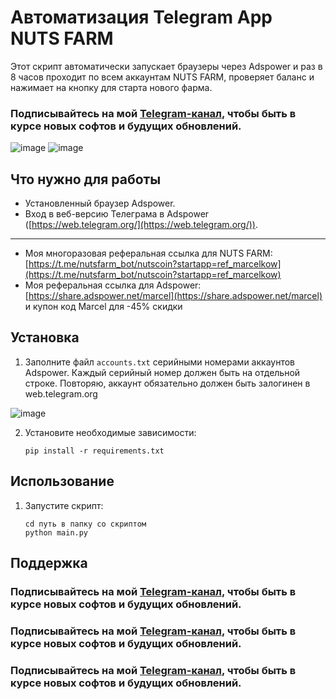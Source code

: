 # Автоматизация Telegram App NUTS FARM
Этот скрипт автоматически запускает браузеры через Adspower и раз в 8 часов проходит по всем аккаунтам NUTS FARM, проверяет баланс и нажимает на кнопку для старта нового фарма.
### Подписывайтесь на мой [Telegram-канал](https://t.me/marcelkow_crypto), чтобы быть в курсе новых софтов и будущих обновлений.
![image](https://github.com/user-attachments/assets/3d521146-99a2-4fed-9026-3288daaf0e1c)
![image](https://github.com/user-attachments/assets/eea1da7a-c439-4bf3-ba65-afb06e4dcba2)

## Что нужно для работы
- Установленный браузер Adspower.
- Вход в веб-версию Телеграма в Adspower ([https://web.telegram.org/](https://web.telegram.org/)).
--------
- Моя многоразовая реферальная ссылка для NUTS FARM: [https://t.me/nutsfarm_bot/nutscoin?startapp=ref_marcelkow](https://t.me/nutsfarm_bot/nutscoin?startapp=ref_marcelkow)
- Моя реферальная ссылка для Adspower: [https://share.adspower.net/marcel](https://share.adspower.net/marcel) и купон код Marcel для -45% скидки

## Установка

1. Заполните файл `accounts.txt` серийными номерами аккаунтов Adspower. Каждый серийный номер должен быть на отдельной строке. Повторяю, аккаунт обязательно должен быть залогинен в web.telegram.org

![image](https://github.com/Marcelkoo/blum-adspower-clicker/assets/107651246/262d4387-f298-4c95-b4f7-1c96f6949b34)

2. Установите необходимые зависимости:
    ```
    pip install -r requirements.txt
    ```

## Использование

1. Запустите скрипт:
    ```
    cd путь в папку со скриптом
    python main.py
    ```

## Поддержка

### Подписывайтесь на мой [Telegram-канал](https://t.me/marcelkow_crypto), чтобы быть в курсе новых софтов и будущих обновлений.
### Подписывайтесь на мой [Telegram-канал](https://t.me/marcelkow_crypto), чтобы быть в курсе новых софтов и будущих обновлений.
### Подписывайтесь на мой [Telegram-канал](https://t.me/marcelkow_crypto), чтобы быть в курсе новых софтов и будущих обновлений.
